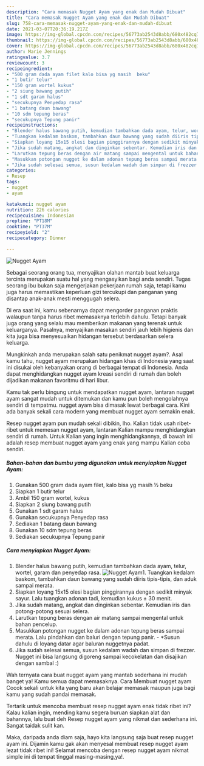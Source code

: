 ```yaml
---
description: "Cara memasak Nugget Ayam yang enak dan Mudah Dibuat"
title: "Cara memasak Nugget Ayam yang enak dan Mudah Dibuat"
slug: 758-cara-memasak-nugget-ayam-yang-enak-dan-mudah-dibuat
date: 2021-03-07T20:36:19.217Z
image: https://img-global.cpcdn.com/recipes/56773ab2543d8abb/680x482cq70/nugget-ayam-foto-resep-utama.jpg
thumbnail: https://img-global.cpcdn.com/recipes/56773ab2543d8abb/680x482cq70/nugget-ayam-foto-resep-utama.jpg
cover: https://img-global.cpcdn.com/recipes/56773ab2543d8abb/680x482cq70/nugget-ayam-foto-resep-utama.jpg
author: Marie Jennings
ratingvalue: 3.7
reviewcount: 3
recipeingredient:
- "500 gram dada ayam filet kalo bisa yg masih  beku"
- "1 butir telur"
- "150 gram wortel kukus"
- "2 siung bawang putih"
- "1 sdt garam halus"
- "secukupnya Penyedap rasa"
- "1 batang daun bawang"
- "10 sdm tepung beras"
- "secukupnya Tepung panir"
recipeinstructions:
- "Blender halus bawang putih, kemudian tambahkan dada ayam, telur, wortel, garam dan penyedap rasa."
- "Tuangkan kedalam baskom, tambahkan daun bawang yang sudah diiris tipis-tipis, dan aduk sampai merata."
- "Siapkan loyang 15x15 olesi bagian pinggirannya dengan sedikit minyak sayur. Lalu tuangkan adonan tadi, kemudian kukus ± 30 menit."
- "Jika sudah matang, angkat dan dinginkan sebentar. Kemudian iris dan potong-potong sesuai selera."
- "Larutkan tepung beras dengan air matang sampai mengental untuk bahan pencelup."
- "Masukkan potongan nugget ke dalam adonan tepung beras sampai merata. Lalu pindahkan dan baluri dengan tepung panir. *Susun dahulu di loyang datar agar baluran nuggetnya padat."
- "Jika sudah selesai semua, susun kedalam wadah dan simpan di frezzer. Nugget ini bisa langsung digoreng sampai kecokelatan dan disajikan dengan sambal :)"
categories:
- Resep
tags:
- nugget
- ayam

katakunci: nugget ayam 
nutrition: 226 calories
recipecuisine: Indonesian
preptime: "PT18M"
cooktime: "PT37M"
recipeyield: "2"
recipecategory: Dinner

---
```



![Nugget Ayam](https://img-global.cpcdn.com/recipes/56773ab2543d8abb/680x482cq70/nugget-ayam-foto-resep-utama.jpg)

Sebagai seorang orang tua, menyajikan olahan mantab buat keluarga tercinta merupakan suatu hal yang mengasyikan bagi anda sendiri. Tugas seorang ibu bukan saja mengerjakan pekerjaan rumah saja, tetapi kamu juga harus memastikan keperluan gizi tercukupi dan panganan yang disantap anak-anak mesti menggugah selera.

Di era  saat ini, kamu sebenarnya dapat mengorder panganan praktis walaupun tanpa harus ribet memasaknya terlebih dahulu. Tetapi banyak juga orang yang selalu mau memberikan makanan yang terenak untuk keluarganya. Pasalnya, menyajikan masakan sendiri jauh lebih higienis dan kita juga bisa menyesuaikan hidangan tersebut berdasarkan selera keluarga. 



Mungkinkah anda merupakan salah satu penikmat nugget ayam?. Asal kamu tahu, nugget ayam merupakan hidangan khas di Indonesia yang saat ini disukai oleh kebanyakan orang di berbagai tempat di Indonesia. Anda dapat menghidangkan nugget ayam kreasi sendiri di rumah dan boleh dijadikan makanan favoritmu di hari libur.

Kamu tak perlu bingung untuk mendapatkan nugget ayam, lantaran nugget ayam sangat mudah untuk ditemukan dan kamu pun boleh mengolahnya sendiri di tempatmu. nugget ayam bisa dimasak lewat berbagai cara. Kini ada banyak sekali cara modern yang membuat nugget ayam semakin enak.

Resep nugget ayam pun mudah sekali dibikin, lho. Kalian tidak usah ribet-ribet untuk memesan nugget ayam, lantaran Kalian mampu menghidangkan sendiri di rumah. Untuk Kalian yang ingin menghidangkannya, di bawah ini adalah resep membuat nugget ayam yang enak yang mampu Kalian coba sendiri.

<!--inarticleads1-->

##### Bahan-bahan dan bumbu yang digunakan untuk menyiapkan Nugget Ayam:

1. Gunakan 500 gram dada ayam filet, kalo bisa yg masih ½ beku
1. Siapkan 1 butir telur
1. Ambil 150 gram wortel, kukus
1. Siapkan 2 siung bawang putih
1. Gunakan 1 sdt garam halus
1. Gunakan secukupnya Penyedap rasa
1. Sediakan 1 batang daun bawang
1. Gunakan 10 sdm tepung beras
1. Sediakan secukupnya Tepung panir




<!--inarticleads2-->

##### Cara menyiapkan Nugget Ayam:

1. Blender halus bawang putih, kemudian tambahkan dada ayam, telur, wortel, garam dan penyedap rasa.
<img src="https://img-global.cpcdn.com/steps/73fadabb4ef86e3e/160x128cq70/nugget-ayam-langkah-memasak-1-foto.jpg" alt="Nugget Ayam">1. Tuangkan kedalam baskom, tambahkan daun bawang yang sudah diiris tipis-tipis, dan aduk sampai merata.
1. Siapkan loyang 15x15 olesi bagian pinggirannya dengan sedikit minyak sayur. Lalu tuangkan adonan tadi, kemudian kukus ± 30 menit.
1. Jika sudah matang, angkat dan dinginkan sebentar. Kemudian iris dan potong-potong sesuai selera.
1. Larutkan tepung beras dengan air matang sampai mengental untuk bahan pencelup.
1. Masukkan potongan nugget ke dalam adonan tepung beras sampai merata. Lalu pindahkan dan baluri dengan tepung panir. - *Susun dahulu di loyang datar agar baluran nuggetnya padat.
1. Jika sudah selesai semua, susun kedalam wadah dan simpan di frezzer. Nugget ini bisa langsung digoreng sampai kecokelatan dan disajikan dengan sambal :)




Wah ternyata cara buat nugget ayam yang mantab sederhana ini mudah banget ya! Kamu semua dapat memasaknya. Cara Membuat nugget ayam Cocok sekali untuk kita yang baru akan belajar memasak maupun juga bagi kamu yang sudah pandai memasak.

Tertarik untuk mencoba membuat resep nugget ayam enak tidak ribet ini? Kalau kalian ingin, mending kamu segera buruan siapkan alat dan bahannya, lalu buat deh Resep nugget ayam yang nikmat dan sederhana ini. Sangat taidak sulit kan. 

Maka, daripada anda diam saja, hayo kita langsung saja buat resep nugget ayam ini. Dijamin kamu gak akan menyesal membuat resep nugget ayam lezat tidak ribet ini! Selamat mencoba dengan resep nugget ayam nikmat simple ini di tempat tinggal masing-masing,ya!.

